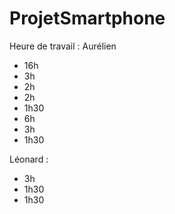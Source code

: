# ProjetSmartphone

Heure de travail :
Aurélien
 - 16h
 - 3h
 - 2h
 - 2h
 - 1h30
 - 6h
 - 3h
 - 1h30
 
 Léonard :
 - 3h
 - 1h30
 - 1h30
